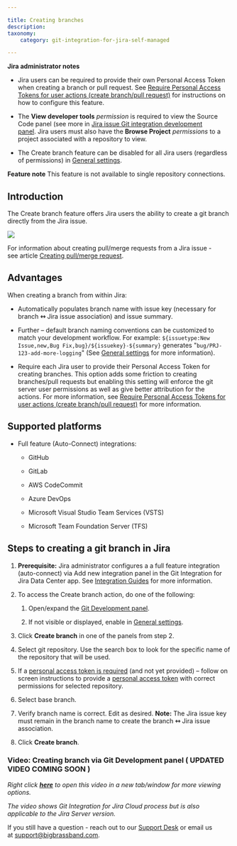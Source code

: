 ```yaml
---

title: Creating branches
description:
taxonomy:
    category: git-integration-for-jira-self-managed

---
```

**Jira administrator notes**

*   Jira users can be required to provide their own Personal Access Token when creating a branch or pull request. See [Require Personal Access Tokens for user actions (create branch/pull request)](/git-integration-for-jira-self-managed/require-personal-access-tokens-for-user-actions-create-branch-pull-request-gij-self-managed) for instructions on how to configure this feature.

*   The **View developer tools** _permission_ is required to view the Source Code panel (see more in [Jira issue Git integration development panel](/git-integration-for-jira-self-managed/jira-git-integration-development-panel-gij-self-managed). Jira users must also have the **Browse Project** _permissions_ to a project associated with a repository to view.

*   The Create branch feature can be disabled for all Jira users (regardless of permissions) in [General settings](/git-integration-for-jira-self-managed/general-settings-gij-self-managed).


**Feature note**
This feature is not available to single repository connections.

## Introduction

The Create branch feature offers Jira users the ability to create a git branch directly from the Jira issue.

![](https://bigbrassband.atlassian.net/wiki/download/thumbnails/1932460323/dev-panel-create-branch-dlg(c).png?version=1&modificationDate=1630669954218&cacheVersion=1&api=v2&width=544&height=272)

For information about creating pull/merge requests from a Jira issue - see article [Creating pull/merge request](/git-integration-for-jira-self-managed/create-pull-merge-requests-gij-self-managed).

## Advantages

When creating a branch from within Jira: 

*   Automatically populates branch name with issue key (necessary for branch **⇿** Jira issue association) and issue summary.

*   Further – default branch naming conventions can be customized to match your development workflow.
    For example: `${issuetype:New Issue,new,Bug Fix,bug}/${issuekey}-${summary}` generates "`bug/PRJ-123-add-more-logging`" (See [General settings](/git-integration-for-jira-self-managed/general-settings-gij-self-managed) for more information).

*   Require each Jira user to provide their Personal Access Token for creating branches. This option adds some friction to creating branches/pull requests but enabling this setting will enforce the git server user permissions as well as give better attribution for the actions. For more information, see [Require Personal Access Tokens for user actions (create branch/pull request)](/git-integration-for-jira-self-managed/require-personal-access-tokens-for-user-actions-create-branch-pull-request-gij-self-managed) for more information.


## Supported platforms

*   Full feature (Auto-Connect) integrations:

    *   GitHub

    *   GitLab

    *   AWS CodeCommit

    *   Azure DevOps

    *   Microsoft Visual Studio Team Services (VSTS)

    *   Microsoft Team Foundation Server (TFS)


## Steps to creating a git branch in Jira

1.  **Prerequisite:** Jira administrator configures a a full feature integration (auto-connect) via Add new integration panel in the Git Integration for Jira Data Center app. See [Integration Guides](/git-integration-for-jira-self-managed/integration-guides-gij-self-managed) for more information.

2.  To access the Create branch action, do one of the following:

    1.  Open/expand the [Git Development panel](/git-integration-for-jira-self-managed/jira-git-integration-development-panel-gij-self-managed).

    2.  If not visible or displayed, enable in [General settings](/git-integration-for-jira-self-managed/general-settings-gij-self-managed).

3.  Click **Create branch** in one of the panels from step 2.

4.  Select git repository. Use the search box to look for the specific name of the repository that will be used.

5.  If a [personal access token is required](/git-integration-for-jira-self-managed/require-personal-access-tokens-for-user-actions-create-branch-pull-request-gij-self-managed) (and not yet provided) – follow on screen instructions to provide a [personal access token](/git-integration-for-jira-self-managed/creating-personal-access-tokens-gij-self-managed) with correct permissions for selected repository.

6.  Select base branch.

7.  Verify branch name is correct. Edit as desired.
    **Note:** The Jira issue key must remain in the branch name to create the branch **⇿** Jira issue association.

8.  Click **Create branch**.


### Video: Creating branch via Git Development panel ( UPDATED VIDEO COMING SOON )

_Right click_ [_**here**_](https://bigbrassband.wistia.com/medias/8cy7v6ykug) _to open this video in a new tab/window for more viewing options._

_The video shows Git Integration for Jira Cloud process but is also applicable to the Jira Server version._

If you still have a question - reach out to our [Support Desk](https://bigbrassband.atlassian.net/servicedesk/customer/portals) or email us at [support@bigbrassband.com](mailto:support@bigbrassband.com).